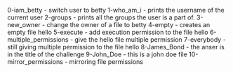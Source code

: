 0-iam_betty - switch user to betty
1-who_am_i - prints the username of the current user
2-groups - prints all the groups the user is a part of.
3-new_owner - change the owner of a file to betty
4-empty - creates an empty file hello
5-execute - add execution permission to the file hello
6-multiple_permissions - give the hello file multiple permission
7-everybody - still giving multiple permission to the file hello
8-James_Bond -  the anser is in the title of the challenge
9-John_Doe - this is a john doe file
10-mirror_permissions - mirroring file permissions

